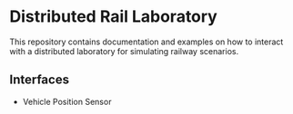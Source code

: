 # Distributed Rail Laboratory

This repository contains documentation and examples on how to interact with a distributed laboratory for simulating railway scenarios.

## Interfaces

 - Vehicle Position Sensor
